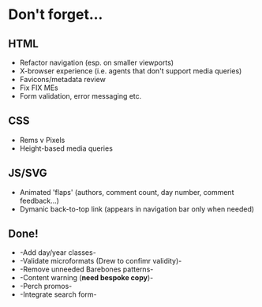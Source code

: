 # Don't forget...

## HTML
* Refactor navigation (esp. on smaller viewports)
* X-browser experience (i.e. agents that don't support media queries)
* Favicons/metadata review
* Fix FIX MEs
* Form validation, error messaging etc.

## CSS
* Rems v Pixels
* Height-based media queries

## JS/SVG
* Animated 'flaps' (authors, comment count, day number, comment feedback...)
* Dymanic back-to-top link (appears in navigation bar only when needed)

## Done!
* -Add day/year classes-
* -Validate microformats (Drew to confimr validity)-
* -Remove unneeded Barebones patterns-
* -Content warning (**need bespoke copy**)-
* -Perch promos-
* -Integrate search form-